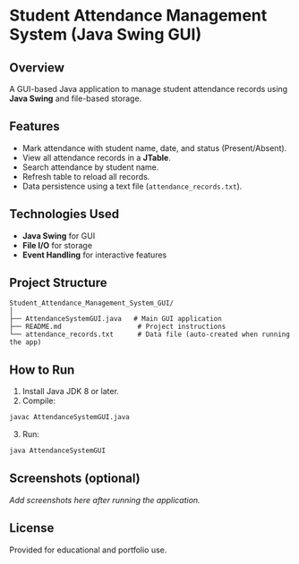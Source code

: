 # Student Attendance Management System (Java Swing GUI)

##  Overview
A GUI-based Java application to manage student attendance records using **Java Swing** and file-based storage.

##  Features
- Mark attendance with student name, date, and status (Present/Absent).
- View all attendance records in a **JTable**.
- Search attendance by student name.
- Refresh table to reload all records.
- Data persistence using a text file (`attendance_records.txt`).

##  Technologies Used
- **Java Swing** for GUI
- **File I/O** for storage
- **Event Handling** for interactive features

##  Project Structure
```
Student_Attendance_Management_System_GUI/
│
├── AttendanceSystemGUI.java   # Main GUI application
├── README.md                   # Project instructions
└── attendance_records.txt      # Data file (auto-created when running the app)
```

##  How to Run
1. Install Java JDK 8 or later.
2. Compile:
```bash
javac AttendanceSystemGUI.java
```
3. Run:
```bash
java AttendanceSystemGUI
```

##  Screenshots (optional)
_Add screenshots here after running the application._

##  License
Provided for educational and portfolio use.
